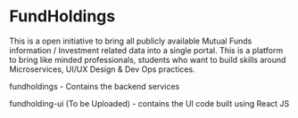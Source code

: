 # FundHoldings
This is a open initiative to bring all publicly available Mutual Funds information / Investment related data into a single portal. This is a platform to bring like minded professionals, students who want to build skills around Microservices, UI/UX Design & Dev Ops practices. 

fundholdings - Contains the backend services 

fundholding-ui (To be Uploaded) - contains the UI code built using React JS 
